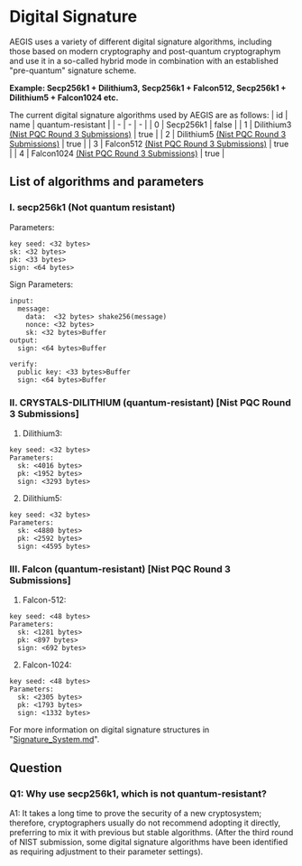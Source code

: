 # Digital Signature
AEGIS uses a variety of different digital signature algorithms, including those based on modern cryptography and post-quantum cryptographym and use it in a so-called hybrid mode in combination with an established "pre-quantum" signature scheme.

**Example: Secp256k1 + Dilithium3, Secp256k1 + Falcon512, Secp256k1 + Dilithium5 + Falcon1024 etc.**

The current digital signature algorithms used by AEGIS are as follows:
| id | name | quantum-resistant |
| - | - | - |
| 0 | Secp256k1 | false |
| 1 | Dilithium3 [(Nist PQC Round 3 Submissions)](https://csrc.nist.gov/Projects/post-quantum-cryptography/round-3-submissions) | true |
| 2 | Dilithium5 [(Nist PQC Round 3 Submissions)](https://csrc.nist.gov/Projects/post-quantum-cryptography/round-3-submissions) | true |
| 3 | Falcon512 [(Nist PQC Round 3 Submissions)](https://csrc.nist.gov/Projects/post-quantum-cryptography/round-3-submissions) | true |
| 4 | Falcon1024 [(Nist PQC Round 3 Submissions)](https://csrc.nist.gov/Projects/post-quantum-cryptography/round-3-submissions) | true |

## List of algorithms and parameters
### I. secp256k1 (Not quantum resistant)
Parameters:
```
key seed: <32 bytes>
sk: <32 bytes>
pk: <33 bytes>
sign: <64 bytes>
```
Sign Parameters: 
```
input: 
  message:
    data:  <32 bytes> shake256(message)
    nonce: <32 bytes>
    sk: <32 bytes>Buffer
output:
  sign: <64 bytes>Buffer

verify:
  public key: <33 bytes>Buffer
  sign: <64 bytes>Buffer
```
### II. CRYSTALS-DILITHIUM (quantum-resistant) [Nist PQC Round 3 Submissions]
1. Dilithium3:
```
key seed: <32 bytes>
Parameters:
  sk: <4016 bytes>
  pk: <1952 bytes>
  sign: <3293 bytes>
```
2. Dilithium5:
```
key seed: <32 bytes>
Parameters:
  sk: <4880 bytes>
  pk: <2592 bytes>
  sign: <4595 bytes>
```

### III. Falcon (quantum-resistant) [Nist PQC Round 3 Submissions]
1. Falcon-512:
```
key seed: <48 bytes>
Parameters:
  sk: <1281 bytes>
  pk: <897 bytes>
  sign: <692 bytes>
```
2. Falcon-1024:
```
key seed: <48 bytes>
Parameters:
  sk: <2305 bytes>
  pk: <1793 bytes>
  sign: <1332 bytes>
```

For more information on digital signature structures in "[Signature_System.md](./Signature_System.md)".

## Question
### Q1: Why use secp256k1, which is not quantum-resistant?
A1: It takes a long time to prove the security of a new cryptosystem; therefore, cryptographers usually do not recommend adopting it directly, preferring to mix it with previous but stable algorithms. (After the third round of NIST submission, some digital signature algorithms have been identified as requiring adjustment to their parameter settings).



